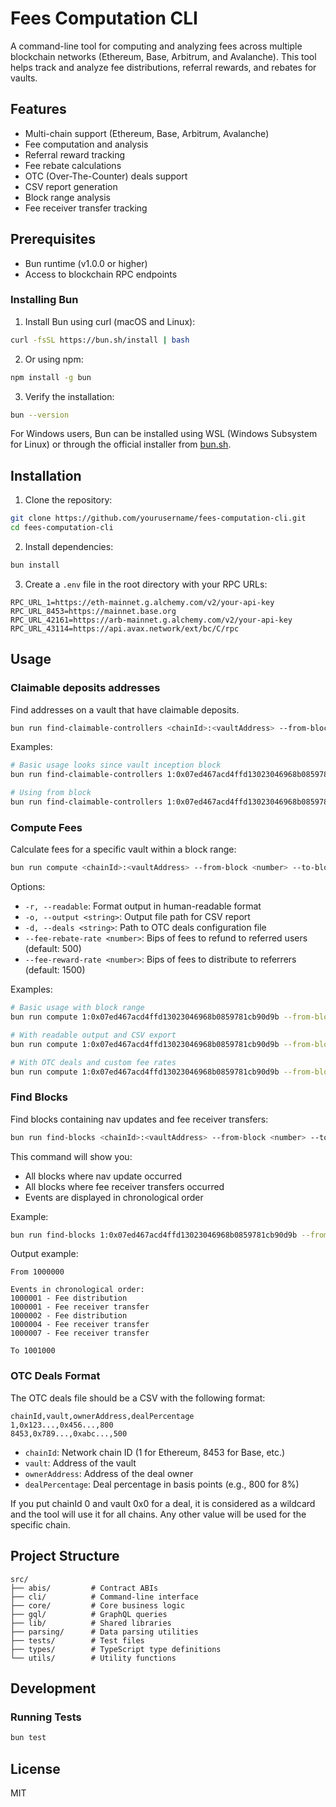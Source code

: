 # Fees Computation CLI

A command-line tool for computing and analyzing fees across multiple blockchain networks (Ethereum, Base, Arbitrum, and Avalanche). This tool helps track and analyze fee distributions, referral rewards, and rebates for vaults.

## Features

- Multi-chain support (Ethereum, Base, Arbitrum, Avalanche)
- Fee computation and analysis
- Referral reward tracking
- Fee rebate calculations
- OTC (Over-The-Counter) deals support
- CSV report generation
- Block range analysis
- Fee receiver transfer tracking

## Prerequisites

- Bun runtime (v1.0.0 or higher)
- Access to blockchain RPC endpoints

### Installing Bun

1. Install Bun using curl (macOS and Linux):

```bash
curl -fsSL https://bun.sh/install | bash
```

2. Or using npm:

```bash
npm install -g bun
```

3. Verify the installation:

```bash
bun --version
```

For Windows users, Bun can be installed using WSL (Windows Subsystem for Linux) or through the official installer from [bun.sh](https://bun.sh).

## Installation

1. Clone the repository:

```bash
git clone https://github.com/yourusername/fees-computation-cli.git
cd fees-computation-cli
```

2. Install dependencies:

```bash
bun install
```

3. Create a `.env` file in the root directory with your RPC URLs:

```env
RPC_URL_1=https://eth-mainnet.g.alchemy.com/v2/your-api-key
RPC_URL_8453=https://mainnet.base.org
RPC_URL_42161=https://arb-mainnet.g.alchemy.com/v2/your-api-key
RPC_URL_43114=https://api.avax.network/ext/bc/C/rpc
```

## Usage

### Claimable deposits addresses

Find addresses on a vault that have claimable deposits.

```bash
bun run find-claimable-controllers <chainId>:<vaultAddress> --from-block <number> [options]
```

Examples:

```bash
# Basic usage looks since vault inception block
bun run find-claimable-controllers 1:0x07ed467acd4ffd13023046968b0859781cb90d9b

# Using from block
bun run find-claimable-controllers 1:0x07ed467acd4ffd13023046968b0859781cb90d9b --from-block 1000000

```


### Compute Fees

Calculate fees for a specific vault within a block range:

```bash
bun run compute <chainId>:<vaultAddress> --from-block <number> --to-block <number> [options]
```

Options:

- `-r, --readable`: Format output in human-readable format
- `-o, --output <string>`: Output file path for CSV report
- `-d, --deals <string>`: Path to OTC deals configuration file
- `--fee-rebate-rate <number>`: Bips of fees to refund to referred users (default: 500)
- `--fee-reward-rate <number>`: Bips of fees to distribute to referrers (default: 1500)

Examples:

```bash
# Basic usage with block range
bun run compute 1:0x07ed467acd4ffd13023046968b0859781cb90d9b --from-block 1000000 --to-block 2000000

# With readable output and CSV export
bun run compute 1:0x07ed467acd4ffd13023046968b0859781cb90d9b --from-block 1000000 --to-block 2000000 -r -o fees.csv

# With OTC deals and custom fee rates
bun run compute 1:0x07ed467acd4ffd13023046968b0859781cb90d9b --from-block 1000000 --to-block 2000000 -d deals.csv --fee-rebate-rate 1000 --fee-reward-rate 2000
```

### Find Blocks

Find blocks containing nav updates and fee receiver transfers:

```bash
bun run find-blocks <chainId>:<vaultAddress> --from-block <number> --to-block <number>
```

This command will show you:

- All blocks where nav update occurred
- All blocks where fee receiver transfers occurred
- Events are displayed in chronological order

Example:

```bash
bun run find-blocks 1:0x07ed467acd4ffd13023046968b0859781cb90d9b --from-block 1000000 --to-block 2000000
```

Output example:

```
From 1000000

Events in chronological order:
1000001 - Fee distribution
1000001 - Fee receiver transfer
1000002 - Fee distribution
1000004 - Fee receiver transfer
1000007 - Fee receiver transfer

To 1001000
```

### OTC Deals Format

The OTC deals file should be a CSV with the following format:

```csv
chainId,vault,ownerAddress,dealPercentage
1,0x123...,0x456...,800
8453,0x789...,0xabc...,500
```

- `chainId`: Network chain ID (1 for Ethereum, 8453 for Base, etc.)
- `vault`: Address of the vault
- `ownerAddress`: Address of the deal owner
- `dealPercentage`: Deal percentage in basis points (e.g., 800 for 8%)

If you put chainId 0 and vault 0x0 for a deal, it is considered as a wildcard and the tool will use it for all chains.
Any other value will be used for the specific chain.

## Project Structure

```
src/
├── abis/         # Contract ABIs
├── cli/          # Command-line interface
├── core/         # Core business logic
├── gql/          # GraphQL queries
├── lib/          # Shared libraries
├── parsing/      # Data parsing utilities
├── tests/        # Test files
├── types/        # TypeScript type definitions
└── utils/        # Utility functions
```

## Development

### Running Tests

```bash
bun test
```

## License

MIT
